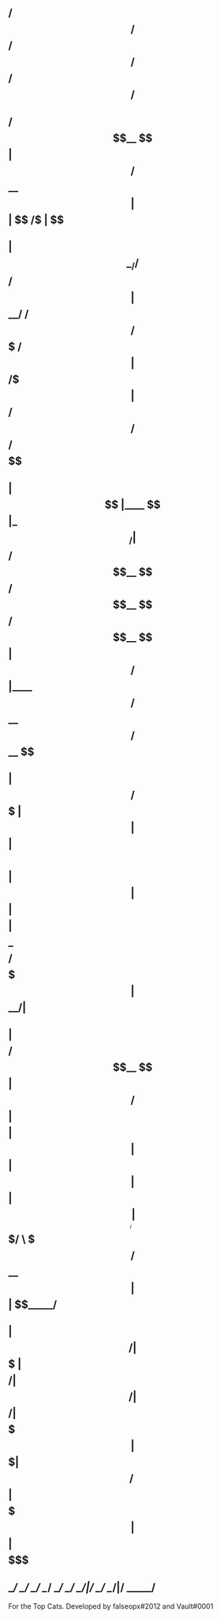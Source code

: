##  /$$$$$$              /$$      /$$$$$$                  /$$           /$$      /$$                              
## /$$__  $$            | $$     /$$__  $$                | $$          | $$  /$ | $$                              
## | $$  \__/  /$$$$$$  /$$$$$$  | $$  \__/  /$$$$$$   /$$$$$$$  /$$$$$$ | $$ /$$$| $$  /$$$$$$   /$$$$$$   /$$$$$$ 
## | $$       |____  $$|_  $$_/  | $$       /$$__  $$ /$$__  $$ /$$__  $$| $$/$$ $$ $$ |____  $$ /$$__  $$ /$$__  $$
## | $$        /$$$$$$$  | $$    | $$      | $$  \ $$| $$  | $$| $$$$$$$$| $$$$_  $$$$  /$$$$$$$| $$  \__/| $$$$$$$$
## | $$    $$ /$$__  $$  | $$ /$$| $$    $$| $$  | $$| $$  | $$| $$_____/| $$$/ \  $$$ /$$__  $$| $$      | $$_____/
## |  $$$$$$/|  $$$$$$$  |  $$$$/|  $$$$$$/|  $$$$$$/|  $$$$$$$|  $$$$$$$| $$/   \  $$|  $$$$$$$| $$      |  $$$$$$$
## \______/  \_______/   \___/   \______/  \______/  \_______/ \_______/|__/     \__/ \_______/|__/       \_______/
                                                                                                                 
For the Top Cats.
Developed by falseopx#2012 and Vault#0001                                                                                                      
